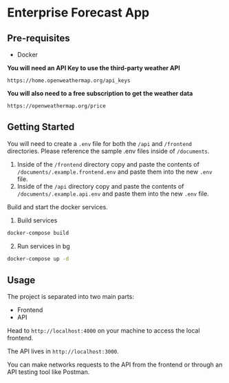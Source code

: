 # Enterprise Forecast App

## Pre-requisites

- Docker

**You will need an API Key to use the third-party weather API**

`https://home.openweathermap.org/api_keys`

**You will also need to a free subscription to get the weather data**

`https://openweathermap.org/price`

## Getting Started

You will need to create a `.env` file for both the `/api` and `/frontend` directories. Please reference the sample .env files inside of `/documents`.

1. Inside of the `/frontend` directory copy and paste the contents of `/documents/.example.frontend.env` and paste them into the new `.env` file.
2. Inside of the `/api` directory copy and paste the contents of `/documents/.example.api.env` and paste them into the new `.env` file.

Build and start the docker services.

1. Build services
```bash
docker-compose build
```

2. Run services in bg
```bash
docker-compose up -d
```

## Usage

The project is separated into two main parts:
- Frontend
- API

Head to `http://localhost:4000` on your machine to access the local frontend.

The API lives in `http://localhost:3000`.

You can make networks requests to the API from the frontend or through an API testing tool like Postman.
